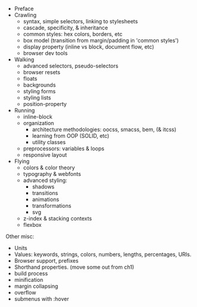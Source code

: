 * Preface
* Crawling
  * syntax, simple selectors, linking to stylesheets
  * cascade, specificity, & inheritance
  * common styles: hex colors, borders, etc
  * box model (transition from margin/padding in 'common styles')
  * display property (inline vs block, document flow, etc)
  * browser dev tools
* Walking
  * advanced selectors, pseudo-selectors
  * browser resets
  * floats
  * backgrounds
  * styling forms
  * styling lists
  * position-property
* Running
  * inline-block
  * organization
    * architecture methodologies: oocss, smacss, bem, (& itcss)
    * learning from OOP (SOLID, etc)
    * utility classes
  * preprocessors: variables & loops
  * responsive layout
* Flying
  * colors & color theory
  * typography & webfonts
  * advanced styling:
    * shadows
    * transitions
    * animations
    * transformations
    * svg
  * z-index & stacking contexts
  * flexbox

Other misc:

* Units
* Values: keywords, strings, colors, numbers, lengths, percentages, URIs.
* Browser support, prefixes
* Shorthand properties. (move some out from ch1)
* build process
* minification
* margin collapsing
* overflow
* submenus with :hover

